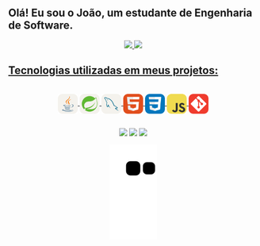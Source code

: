 ## Olá! Eu sou o João, um estudante de Engenharia de Software.

<div align="center">
  <a href="https://github.com/jaoafonso">
  <img height="180em" src="https://readme-jaoafonso.vercel.app/api?username=jaoafonso&show_icons=true&theme=dark&include_all_commits=true&count_private=true"/>
  <img height="180em" src="https://readme-jaoafonso.vercel.app/api/top-langs/?username=jaoafonso&layout=compact&theme=dark"/>
</div>

## Tecnologias utilizadas em meus projetos:

<div style="display: inline_block" align="center"><br>
  <img align="center" alt="jaoafonso-java" height="40" width="40" src="https://raw.githubusercontent.com/tandpfun/skill-icons/main/icons/Java-Light.svg">
  <img align="center" alt="jaoafonso-spring" height="40" width="40" src="https://raw.githubusercontent.com/tandpfun/skill-icons/main/icons/Spring-Light.svg">
  <img align="center" alt="jaoafonso-mysql" height="40" width="40" src="https://raw.githubusercontent.com/tandpfun/skill-icons/main/icons/MySQL-Light.svg">
  <img align="center" alt="jaoafonso-html" height="40" width="40" src="https://raw.githubusercontent.com/tandpfun/skill-icons/main/icons/HTML.svg">
  <img align="center" alt="jaoafonso-css" height="40" width="40" src="https://raw.githubusercontent.com/tandpfun/skill-icons/main/icons/CSS.svg">
  <img align="center" alt="jaoafonso-js" height="40" width="40" src="https://raw.githubusercontent.com/tandpfun/skill-icons/main/icons/JavaScript.svg">
  <img align="center" alt="jaoafonso-git" height="40" width="40" src="https://raw.githubusercontent.com/tandpfun/skill-icons/main/icons/Git.svg">
</div>

##

<div align="center">
  <a href = "mailto:devjaoafonso@gmail.com"><img src="https://img.shields.io/badge/-Gmail-%23333?style=for-the-badge&logo=gmail&logoColor=white" target="_blank"></a>
  <a href="https://www.linkedin.com/in/devjaoafonso/" target="_blank" rel="noopener noreferrer"><img src="https://img.shields.io/badge/-LinkedIn-%230077B5?style=for-the-badge&logo=linkedin&logoColor=white" target="_blank"></a>
  <a href="https://www.canva.com/design/DAFjDoMFfuQ/RZLoDTmvHfqLMyBvdC1vfw/view?utm_content=DAFjDoMFfuQ&utm_campaign=designshare&utm_medium=link&utm_source=publishsharelink" target="_blank" rel="noopener noreferrer"><img src="https://img.shields.io/badge/CV-green?style=for-the-badge&logo=canva&logoColor=white" target="_blank"></a> 
  
  ![Snake animation](https://github.com/jaoafonso/jaoafonso/blob/output/github-contribution-grid-snake.svg)
</div>
